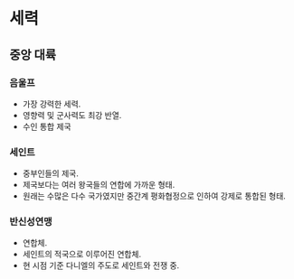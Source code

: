 # 세력

## 중앙 대륙

### 음울프

- 가장 강력한 세력.
- 영향력 및 군사력도 최강 반열.
- 수인 통합 제국

### 세인트

- 중부인들의 제국.
- 제국보다는 여러 왕국들의 연합에 가까운 형태.
- 원래는 수많은 다수 국가였지만 중간계 평화협정으로 인하여 강제로 통합된 형태.

### 반신성연맹

- 연합체.
- 세인트의 적국으로 이루어진 연합체.
- 현 시점 기준 다니엘의 주도로 세인트와 전쟁 중.
